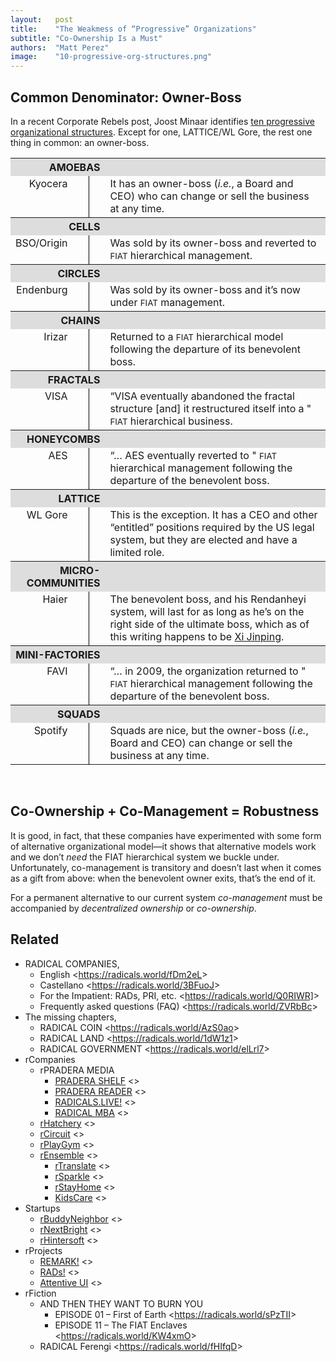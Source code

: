 ```yaml
---
layout:   post
title:    "The Weakmess of “Progressive” Organizations"
subtitle: "Co-Ownership Is a Must"
authors:  "Matt Perez"
image:    "10-progressive-org-structures.png"
---
```


<div style="display:none;">Co-management is a step away from the <span style="font-size:smaller; ">FIAT</span> hierarchy, and that's good. However, by itself it doesn't last: we must have co-ownership for a robust, long-term organization.</div>


<h2>Common Denominator: Owner-Boss</h2>
<p>In a recent Corporate Rebels post, Joost Minaar identifies <a
href="https://corporate-rebels.com/progressive-organizational-structures/?mc_cid=0df9a3a5c7&mc_eid=eb36a9b4c1">ten progressive organizational structures</a>. Except for one, LATTICE/WL Gore, the rest one thing in common: an owner-boss.
</p>

<table style="margin-left:auto; margin-right:auto; vertical-align:text-top; ">
  <tr style="background-color: #ddd; ">
   <th colspan="3" style="text-align:right; ">AMOEBAS</th>
   <th></th>
  </tr>
  <tr>
   <td style="vertical-align:text-top; text-align:right; ">Kyocera</td>
   <td style="padding-left:1ex; width:1ex; "></td>
   <td style="padding-right:1ex; width:1ex; border-left:1px black solid; "></td>
   <td>It has an owner-boss (<em>i.e.</em>, a Board and CEO) who can change or sell the business at any time.</td>
  </tr>
  <tr style="background-color: #ddd; ">
   <th colspan="3" style="text-align:right; ">CELLS</th>
   <th></th>
  </tr>
  <tr>
   <td style="vertical-align:text-top; text-align:right; ">BSO/Origin</td>
   <td style="padding-left:1ex; width:1ex; "></td>
   <td style="padding-right:1ex; width:1ex; border-left:1px black solid; "></td>
   <td>Was sold by its owner-boss and reverted to <span style="font-size:smaller; ">FIAT</span> hierarchical management.</td>
  </tr>
  <tr style="background-color: #ddd; ">
   <th colspan="3" style="text-align:right; ">CIRCLES</th>
   <th></th>
  </tr>
  <tr>
   <td style="vertical-align:text-top; text-align:right; ">Endenburg</td>
   <td style="padding-left:1ex; width:1ex; "></td>
   <td style="padding-right:1ex; width:1ex; border-left:1px black solid; "></td>
   <td>Was sold by its owner-boss and it’s now under <span style="font-size:smaller; ">FIAT</span> management.</td>
  </tr>
  <tr style="background-color: #ddd; ">
   <th colspan="3" style="text-align:right; ">CHAINS</th>
   <th></th>
  </tr>
  <tr>
   <td style="vertical-align:text-top; text-align:right; ">Irizar</td>
   <td style="padding-left:1ex; width:1ex; "></td>
   <td style="padding-right:1ex; width:1ex; border-left:1px black solid; "></td>
   <td>Returned to a <span style="font-size:smaller; ">FIAT</span> hierarchical model following the departure of its benevolent boss.</td>
  </tr>
  <tr style="background-color: #ddd; ">
   <th colspan="3" style="text-align:right; ">FRACTALS</th>
   <th></th>
  </tr>
  <tr>
   <td style="vertical-align:text-top; text-align:right; ">VISA</td>
   <td style="padding-left:1ex; width:1ex; "></td>
   <td style="padding-right:1ex; width:1ex; border-left:1px black solid; "></td>
   <td>“VISA eventually abandoned the fractal structure [and] it restructured itself into a " <span style="font-size:smaller; ">FIAT</span> hierarchical business.</td>
  </tr>
  <tr style="background-color: #ddd; ">
   <th colspan="3" style="text-align:right; ">HONEYCOMBS</th>
   <th></th>
  </tr>
  <tr>
   <td style="vertical-align:text-top; text-align:right; ">AES</td>
   <td style="padding-left:1ex; width:1ex; "></td>
   <td style="padding-right:1ex; width:1ex; border-left:1px black solid; "></td>
   <td>“&hellip; AES eventually reverted to " <span style="font-size:smaller; ">FIAT</span> hierarchical management following the departure of the benevolent boss.</td>
  </tr>
  <tr style="background-color: #ddd; ">
   <th colspan="3" style="text-align:right; ">LATTICE</th>
   <th></th>
  </tr>
  <tr>
   <td style="vertical-align:text-top; text-align:right; ">WL Gore</td>
   <td style="padding-left:1ex; width:1ex; "></td>
   <td style="padding-right:1ex; width:1ex; border-left:1px black solid; "></td>
   <td>This is the exception. It has a CEO and other “entitled” positions required by the US legal system, but they are elected and have a limited role.</td>
  </tr>
  <tr style="background-color: #ddd; ">
   <th colspan="3" style="text-align:right; width: 30%; ">MICRO-COMMUNITIES</th>
   <th></th>
  </tr>
  <tr>
   <td style="vertical-align:text-top; text-align:right; ">Haier</td>
   <td style="padding-left:1ex; width:1ex; "></td>
   <td style="padding-right:1ex; width:1ex; border-left:1px black solid; "></td>
   <td>The benevolent boss, and his Rendanheyi system, will last for as long as he’s on the right side of the ultimate boss, which as of this writing happens to be <a href="https://en.wikipedia.org/wiki/Leader_of_the_Chinese_Communist_Party">Xi Jinping</a>.</td>
  </tr>
  <tr style="background-color: #ddd; ">
   <th colspan="3" style="text-align:right; ">MINI-FACTORIES</th>
   <th></th>
  </tr>
  <tr>
   <td style="vertical-align:text-top; text-align:right; ">FAVI</td>
   <td style="padding-left:1ex; width:1ex; "></td>
   <td style="padding-right:1ex; width:1ex; border-left:1px black solid; "></td>
   <td>“&hellip; in 2009, the organization returned to " <span style="font-size:smaller; ">FIAT</span> hierarchical management following the departure of the benevolent boss.</td>
  </tr>
  <tr style="background-color: #ddd; ">
   <th colspan="3" style="text-align:right; ">SQUADS</th>
   <th></th>
  </tr>
  <tr>
   <td style="vertical-align:text-top; text-align:right; ">Spotify</td>
   <td style="padding-left:1ex; width:1ex; "></td>
   <td style="padding-right:1ex; width:1ex; border-left:1px black solid; "></td>
   <td>Squads are nice, but the owner-boss (<em>i.e.</em>, Board and CEO) can change or sell the business at any time.</td>
  </tr>
</table>
<br>

<h2>Co-Ownership + Co-Management = Robustness</h2>
<p>It is good, in fact, that these companies have experimented with some form of alternative organizational model&mdash;it shows that alternative models work and we don’t <em>need</em> the FIAT hierarchical system we buckle under. Unfortunately, co-management is transitory and doesn’t last when it comes as a gift from above: when the benevolent owner exits, that’s the end of it.
</p>
<p>For a permanent alternative to our current system <em>co-management</em> must be accompanied by <em>decentralized ownership</em> or <em>co-ownership</em>.
</p>
<h2>Related</h2>
<ul>
<li>RADICAL COMPANIES,
<ul>
<li>English <<a
href="https://radicals.world/fDm2eL">https://radicals.world/fDm2eL</a>>
<li>Castellano <<a
href="https://radicals.world/3BFuoJ">https://radicals.world/3BFuoJ</a>>
<li>For the Impatient: RADs, PRI, etc. <<a
href="https://radicals.world/Q0RIWR]">https://radicals.world/Q0RIWR]</a>>
<li>Frequently asked questions (FAQ) <<a
href="https://radicals.world/ZVRbBc">https://radicals.world/ZVRbBc</a>>
</li>
</ul>
<li>The missing chapters,
<ul>
<li>RADICAL COIN <<a
href="https://radicals.world/AzS0ao">https://radicals.world/AzS0ao</a>>
<li>RADICAL LAND <<a
href="https://radicals.world/1dW1z1">https://radicals.world/1dW1z1</a>>
<li>RADICAL GOVERNMENT <<a
href="https://radicals.world/elLrl7">https://radicals.world/elLrl7</a>>
</li>
</ul>
<li>rCompanies
<ul>
<li>rPRADERA MEDIA
<ul>
<li><a
href="https://docs.google.com/document/d/1JRTguYldUhF2ZyC_zabJ-Nr8J_oAylKh5ELAMFFFldI/edit#heading=h.gqizizpnpgzu">PRADERA
SHELF</a> <>
<li><a
href="https://docs.google.com/document/d/1JRTguYldUhF2ZyC_zabJ-Nr8J_oAylKh5ELAMFFFldI/edit#heading=h.gqizizpnpgzu">PRADERA
READER</a> <>
<li><a
href="https://docs.google.com/document/d/1NElxng620-FtPtk2s-2xizTcL_89LdqnpkZepsnf5RA/edit#heading=h.6wmx089o9bc4">RADICALS.LIVE!</a>
<>
<li><a
href="https://docs.google.com/document/d/1Ej3YXS8Gymknq0TAyNC161Sv5nVXGTGtN-2PwS6H30E/edit#heading=h.gqizizpnpgzu">RADICAL
MBA</a> <>
</li>
</ul>
<li><a
href="https://docs.google.com/document/d/1oV_WgvZ0mChe-f8o114p_8BSGldn3ZVkQjHnhwk7ccw/edit#heading=h.gqizizpnpgzu">rHatchery</a>
<>
<li><a
href="https://docs.google.com/document/d/1apVl75nS-Z4b2rpqu-UkDjjYkujLANMiK7zZoU0jGeE/edit#heading=h.ypydz5z11jxq">rCircuit</a>
<>
<li><a
href="https://docs.google.com/document/d/1aoqNhAW6P4QQFM3epM5VqPFdiTgyxTKPUE1c4j8r2k4/edit#heading=h.gqizizpnpgzu">rPlayGym</a>
<>
<li><a
href="https://docs.google.com/document/d/13c1PYhbQEjRlkfmmGQESJD-cTB5b6jmWWBnEpTt1NFU/edit#heading=h.gqizizpnpgzu">rEnsemble</a>
<>
<ul>
<li><a
href="https://docs.google.com/document/d/1-eMt4p4qNJFc9SJkeSoarmy-xG6WtE51eQv047pvTNk/edit#heading=h.gqizizpnpgzu">rTranslate</a>
<>
<li><a
href="https://docs.google.com/document/d/14A5U000ny7_zF8_HutQF1pcMoUwQmI7tfXaMB9uKk3M/edit#heading=h.gqizizpnpgzu">rSparkle</a>
<>
<li><a
href="https://docs.google.com/document/d/16eg7wnyH61xPT4pWFWsuwHydKaxeP8k5xKGX3Pglzp0/edit#heading=h.gqizizpnpgzu">rStayHome</a>
<>
<li><a
href="https://docs.google.com/document/d/11g5cm_1RpORvKiLm_cmZJMQWuZDyHQA3eastDXytYzE/edit#heading=h.gqizizpnpgzu">KidsCare</a>
<>
</li>
</ul>
</li>
</ul>
<li>Startups
<ul>
<li><a
href="https://docs.google.com/document/d/1lE-khYtIyXoFeSIlUGcFPzESsslnBoGcmZMQaeVBVgw/edit#">rBuddyNeighbor</a>
<>
<li><a
href="https://docs.google.com/document/d/16jST0lzzezNoFstE2ccZoI2HirgWBu3gQGnEok5OhGY/edit#">rNextBright</a>
<>
<li><a
href="https://docs.google.com/document/d/1dMxsO5LMhKle97J8tPscBs5g64_QKZsiRnDtsccBUE4/edit#heading=h.gqizizpnpgzu">rHintersoft</a>
<>
</li>
</ul>
<li>rProjects
<ul>
<li><a
href="https://docs.google.com/document/d/1KdmAd_TV0GyKiOCQhyVp7FNffzwGwooIETbs9IVBSgc/edit#heading=h.gqizizpnpgzu">REMARK!</a>
<>
<li><a
href="https://docs.google.com/document/d/1bvcdgTSv0Fx9SfWV3ikev0yfwRXmR8sCqW4XNPhinhk/edit#heading=h.gqizizpnpgzu">RADs!</a>
<>
<li><a
href="https://docs.google.com/document/d/1YyiASEMY2ZHx4zen4TQHicygr0JOUWY_pJiP-7Nk6OY/edit#heading=h.gqizizpnpgzu">Attentive
UI</a> <>
</li>
</ul>
<li>rFiction
<ul>
<li>AND THEN THEY WANT TO BURN YOU
<ul>
<li>EPISODE 01 – First of Earth <<a
href="https://radicals.world/sPzTII">https://radicals.world/sPzTII</a>>
<li>EPISODE 11 – The FIAT Enclaves <<a
href="https://radicals.world/KW4xmO">https://radicals.world/KW4xmO</a>>
</li>
</ul>
<li>RADICAL Ferengi <<a
href="https://radicals.world/fHIfqD">https://radicals.world/fHIfqD</a>>